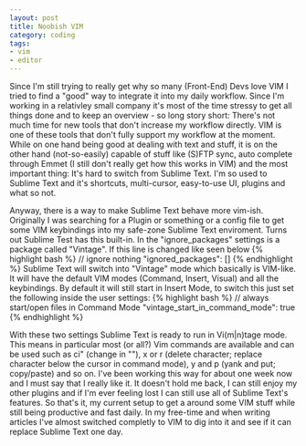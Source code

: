 ```yaml
---
layout: post
title: Noobish VIM
category: coding
tags:
- vim
- editor
---
```


Since I'm still trying to really get why so many (Front-End) Devs love VIM I tried to find a "good" way to integrate it
into my daily workflow. Since I'm working in a relativley small company it's most of the time stressy to get all things
done and to keep an overview - so long story short: There's not much time for new tools that don't increase my workflow
directly. VIM is one of these tools that don't fully support my workflow at the moment. While on one hand being good at
dealing with text and stuff, it is on the other hand (not-so-easily) capable of stuff like (S)FTP sync, auto complete
through Emmet (I still don't really get how this works in VIM) and the most important thing: It's hard to switch from
Sublime Text. I'm so used to Sublime Text and it's shortcuts, multi-cursor, easy-to-use UI, plugins and what so not.

Anyway, there is a way to make Sublime Text behave more vim-ish. Originally I was searching for a Plugin or something or
a config file to get some VIM keybindings into my safe-zone Sublime Text enviroment. Turns out Sublime Test has this
built-in. In the "ignore_packages" settings is a package called "Vintage". If this line is changed like seen below
{% highlight bash %}
	// ignore nothing 
	"ignored_packages": []
{% endhighlight %}
Sublime Text will switch into "Vintage" mode which basically is VIM-like. It will have the default VIM modes (Command,
Insert, Visual) and all the keybindings. By default it will still start in Insert Mode, to switch this just set the
following inside the user settings:
{% highlight bash %}
	// always start/open files in Command Mode 
	"vintage_start_in_command_mode": true
{% endhighlight %}

With these two settings Sublime Text is ready to run in Vi(m|n)tage mode. This means in particular most (or all?) Vim
commands are available and can be used such as ci" (change in ""), x or r (delete character; replace character below the
cursor in command mode), y and p (yank and put; copy/paste) and so on. I've been working this way for about one week now
and I must say that I really like it. It doesn't hold me back, I can still enjoy my other plugins and if I'm ever
feeling lost I can still use all of Sublime Text's features. So that's it, my current setup to get a around some VIM
stuff while still being productive and fast daily. In my free-time and when writing articles I've almost switched
completly to VIM to dig into it and see if it can replace Sublime Text one day.

